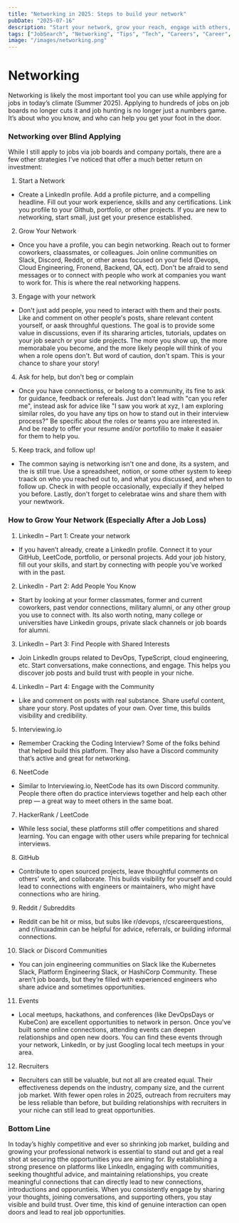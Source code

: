 ```yaml
---
title: "Networking in 2025: Steps to build your network"
pubDate: "2025-07-16"
description: "Start your network, grow your reach, engage with others, ask for help (the right way), and follow up. Here's how to network your way into a tech role in 2025."
tags: ["JobSearch", "Networking", "Tips", "Tech", "Careers", "Career", "Advice", "Recruiting"]
image: "/images/networking.png" 
---
```



# Networking

Networking is likely the most important tool you can use while applying for jobs in today’s climate (Summer 2025). Applying to hundreds of jobs on job boards no longer cuts it and job hunting is no longer just a numbers game. It’s about who you know, and who can help you get your foot in the door.

### Networking over Blind Applying

While I still apply to jobs via job boards and company portals, there are a few other strategies I’ve noticed that offer a much better return on investment:

1. Start a Network
- Create a LinkedIn profile. Add a profile picturre, and a compelling headline. Fill out your work experience, skills and any certifications. Link you profile to your Github, portfolio, or other projects. If you are new to networking, start small, just get your presence established.

2. Grow Your Network
- Once you have a profile, you can begin networking. Reach out to former coworkers, claassmates, or colleagues. Join online communities on Slack, Discord, Reddit, or other areas focused on your field (Devops, Cloud Engineering, Fronend, Backend, QA, ect). Don't be afraid to send messages or to connect with people who work at companies you want to work for. This is where the real networking happens.

3. Engage with your network
- Don't just add people, you need to interact with them and their posts. Like and comment on other people's posts, share relevant content yourself, or aask throughful questions. The goal is to provide some value in discussions, even if its shararing articles, tutorials, updates on your job search or your side projects. The more you show up, the more memorabale you become, and the more likely people will think of you when a role opens don't. But word of caution, don't spam. This is your chance to share your story!

4. Ask for help, but don't beg or complain
- Once you have connectionss, or belong to a community, its fine to ask for guidance, feedback or refereals. Just don't lead with "can you refer me", instead ask for advice like "I saw you work at xyz, I am exploring similar roles, do you have any tips on how to stand out in their interview process?" Be specific about the roles or teams you are interested in. And be ready to offer your resume and/or portofilio to make it easaier for them to help you.

5. Keep track, and follow up!
- The common saying is networking isn't one and done, its a system, and the is still true. Use a spreadsheet, notion, or some other system to keep traack on who you reached out to, and what you discussed, and when to follow up. Check in with people occasionally, expecially if they helped you before. Lastly, don't forget to celebratae wins and share them with your newtwork. 

### How to Grow Your Network (Especially After a Job Loss)

1. LinkedIn – Part 1: Create your network
- If you haven’t already, create a LinkedIn profile. Connect it to your GitHub, LeetCode, portfolio, or personal projects. Add your job history, fill out your skills, and start by connecting with people you’ve worked with in the past.

2. LinkedIn - Part 2: Add People You Know
- Start by looking at your former classmates, former and current coworkers, past vendor connections, military alumni, or any other group you use to connect with. Its also worth noting, many college or universities have Linkedin groups, private slack channels or job boards for alumni. 

3. LinkedIn – Part 3: Find People with Shared Interests
- Join LinkedIn groups related to DevOps, TypeScript, cloud engineering, etc. Start conversations, make connections, and engage. This helps you discover job posts and build trust with people in your niche.

4. LinkedIn – Part 4: Engage with the Community
- Like and comment on posts with real substance. Share useful content, share your story. Post updates of your own. Over time, this builds visibility and credibility.

5. Interviewing.io
- Remember Cracking the Coding Interview? Some of the folks behind that helped build this platform. They also have a Discord community that’s active and great for networking.

6. NeetCode
- Similar to Interviewing.io, NeetCode has its own Discord community. People there often do practice interviews together and help each other prep — a great way to meet others in the same boat.

7. HackerRank / LeetCode
- While less social, these platforms still offer competitions and shared learning. You can engage with other users while preparing for technical interviews.

8. GitHub
- Contribute to open sourced projects, leave thoughtful comments on others’ work, and collaborate. This builds visibility for yourself and could lead to connections with engineers or maintainers, who might have connections who are hiring.

9. Reddit / Subreddits
- Reddit can be hit or miss, but subs like r/devops, r/cscareerquestions, and r/linuxadmin can be helpful for advice, referrals, or building informal connections.

10. Slack or Discord Communities
- You can join engineering communities on Slack like the Kubernetes Slack, Platform Engineering Slack, or HashiCorp Community. These aren’t job boards, but they’re filled with experienced engineers who share advice and sometimes opportunities.

11. Events
- Local meetups, hackathons, and conferences (like DevOpsDays or KubeCon) are excellent opportunities to network in person. Once you've built some online connections, attending events can deepen relationships and open new doors. You can find these events through your network, LinkedIn, or by just Googling local tech meetups in your area.

12. Recruiters
- Recruiters can still be valuable, but not all are created equal.
Their effectiveness depends on the industry, company size, and the current job market. With fewer open roles in 2025, outreach from recruiters may be less reliable than before, but building relationships with recruiters in your niche can still lead to great opportunities.

### Bottom Line
In today’s highly competitive and ever so shrinking job market, building and growing your professional network is essential to stand out and get a real shot at securing tthe opportunities you are aiming for. By establishing a strong presence on platforms like LinkedIn, engaging with communities, seeking thoughtful advice, and maintaining relationships, you create meaningful connections that can directly lead to new connections, introductions and opporuntieis. When you consistently engage by sharing your thoughts, joining conversations, and supporting others, you stay visible and build trust. Over time, this kind of genuine interaction can open doors and lead to real job opportunities.